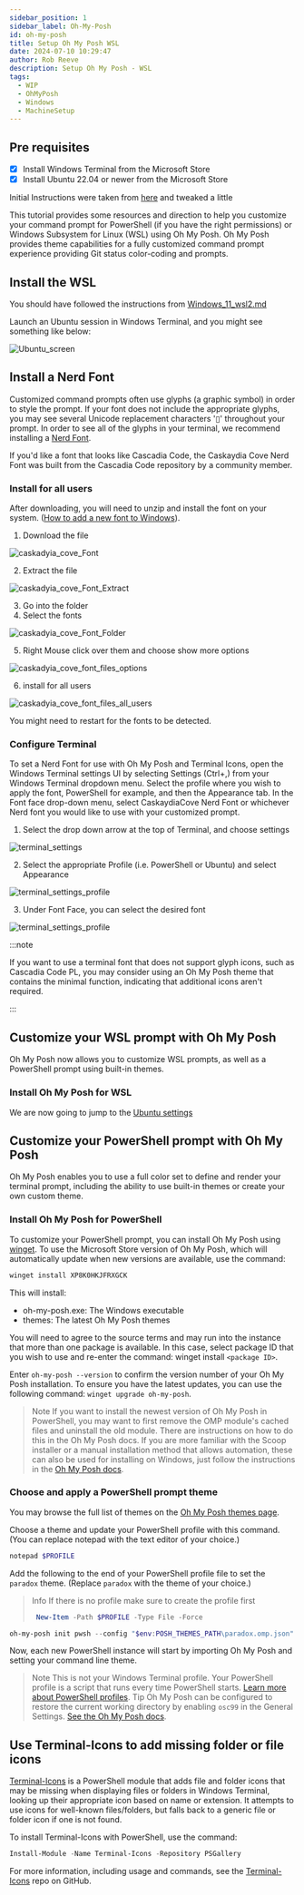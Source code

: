 ```yaml
---  
sidebar_position: 1  
sidebar_label: Oh-My-Posh
id: oh-my-posh
title: Setup Oh My Posh WSL
date: 2024-07-10 10:29:47
author: Rob Reeve
description: Setup Oh My Posh - WSL
tags: 
  - WIP
  - OhMyPosh
  - Windows
  - MachineSetup
---  
```


<!-- SPDX-License-Identifier: CC-BY-SA-4.0 -->

## Pre requisites

- [x] Install Windows Terminal from the Microsoft Store
- [x] Install Ubuntu 22.04 or newer from the Microsoft Store

Initial Instructions were taken from [here](https://learn.microsoft.com/en-us/windows/terminal/tutorials/custom-prompt-setup) and tweaked a little

This tutorial provides some resources and direction to help you customize your command prompt for PowerShell (if you have the right permissions) or Windows Subsystem for Linux (WSL) using Oh My Posh. Oh My Posh provides theme capabilities for a fully customized command prompt experience providing Git status color-coding and prompts.

## Install the WSL

You should have followed the instructions from [Windows_11_wsl2.md](01_windows_11_wsl2.md)

Launch an Ubuntu session in Windows Terminal, and you might see something like below:

![Ubuntu_screen](images/terminal_ubuntu_default_screen.png)

## Install a Nerd Font

Customized command prompts often use glyphs (a graphic symbol) in order to style the prompt. If your font does not include the appropriate glyphs, you may see several Unicode replacement characters '▯' throughout your prompt. In order to see all of the glyphs in your terminal, we recommend installing a [Nerd Font](https://www.nerdfonts.com/font-downloads).

If you'd like a font that looks like Cascadia Code, the Caskaydia Cove Nerd Font was built from the Cascadia Code repository by a community member.

### Install for all users

After downloading, you will need to unzip and install the font on your system. ([How to add a new font to Windows](https://support.microsoft.com/en-us/office/add-a-font-b7c5f17c-4426-4b53-967f-455339c564c1)).

1. Download the file  

![caskadyia_cove_Font](images/terminal_caskadyia_cove_font.png)  

2. Extract the file  

![caskadyia_cove_Font_Extract](images/terminal_caskadyia_cove_font_01_extract.png)  

3. Go into the folder  
4. Select the fonts  

![caskadyia_cove_Font_Folder](images/terminal_caskadyia_cove_font_02_folder.png)  

5. Right Mouse click over them and choose show more options  

![caskadyia_cove_font_files_options](images/terminal_caskadyia_cove_font_03_options.png)  

6. install for all users  

![caskadyia_cove_font_files_all_users](images/terminal_caskadyia_cove_font_04_all_users.png)  

You might need to restart for the fonts to be detected.

### Configure Terminal

To set a Nerd Font for use with Oh My Posh and Terminal Icons, open the Windows Terminal settings UI by selecting Settings (Ctrl+,) from your Windows Terminal dropdown menu. Select the profile where you wish to apply the font, PowerShell for example, and then the Appearance tab. In the Font face drop-down menu, select CaskaydiaCove Nerd Font or whichever Nerd font you would like to use with your customized prompt.

1. Select the drop down arrow at the top of Terminal, and choose settings  

![terminal_settings](images/terminal_settings.png)

2. Select the appropriate Profile (i.e. PowerShell or Ubuntu) and select Appearance  

![terminal_settings_profile](images/terminal_settings_profile.png)

3. Under Font Face, you can select the desired font  

![terminal_settings_profile](images/terminal_settings_profile_font.png)

:::note

If you want to use a terminal font that does not support glyph icons, such as Cascadia Code PL, you may consider using an Oh My Posh theme that contains the minimal function, indicating that additional icons aren't required.

:::

## Customize your WSL prompt with Oh My Posh

Oh My Posh now allows you to customize WSL prompts, as well as a PowerShell prompt using built-in themes.

### Install Oh My Posh for WSL

We are now going to jump to the [Ubuntu settings](../ubuntu/01_server_setup/03_oh_my_posh.md)

## Customize your PowerShell prompt with Oh My Posh

Oh My Posh enables you to use a full color set to define and render your terminal prompt, including the ability to use built-in themes or create your own custom theme.

### Install Oh My Posh for PowerShell

To customize your PowerShell prompt, you can install Oh My Posh using [winget](https://learn.microsoft.com/en-us/windows/package-manager/winget). To use the Microsoft Store version of Oh My Posh, which will automatically update when new versions are available, use the command:

```PowerShell
winget install XP8K0HKJFRXGCK
```

This will install:

- oh-my-posh.exe: The Windows executable
- themes: The latest Oh My Posh themes

You will need to agree to the source terms and may run into the instance that more than one package is available. In this case, select package ID that you wish to use and re-enter the command: winget install `<package ID>`.

Enter `oh-my-posh --version` to confirm the version number of your Oh My Posh installation. To ensure you have the latest updates, you can use the following command: `winget upgrade oh-my-posh`.

> Note
> If you want to install the newest version of Oh My Posh in PowerShell, you may want to first remove the OMP module's cached files and uninstall the old module. There are instructions on how to do this in the Oh My Posh docs. If you are more familiar with the Scoop installer or a manual installation method that allows automation, these can also be used for installing on Windows, just follow the instructions in the [Oh My Posh docs](https://ohmyposh.dev/docs/installation/windows).

### Choose and apply a PowerShell prompt theme

You may browse the full list of themes on the [Oh My Posh themes page](https://ohmyposh.dev/docs/themes).

Choose a theme and update your PowerShell profile with this command. (You can replace notepad with the text editor of your choice.)

```PowerShell
notepad $PROFILE
```

Add the following to the end of your PowerShell profile file to set the `paradox` theme. (Replace `paradox` with the theme of your choice.)

> Info
> If there is no profile make sure to create the profile first
>
> ```Powershell
>  New-Item -Path $PROFILE -Type File -Force
> ```

```PowerShell
oh-my-posh init pwsh --config "$env:POSH_THEMES_PATH\paradox.omp.json" | Invoke-Expression
```

Now, each new PowerShell instance will start by importing Oh My Posh and setting your command line theme.

> Note
> This is not your Windows Terminal profile. Your PowerShell profile is a script that runs every time PowerShell starts. [Learn more about PowerShell profiles](https://learn.microsoft.com/en-us/powershell/module/microsoft.powershell.core/about/about_profiles).
> Tip
> Oh My Posh can be configured to restore the current working directory by enabling `osc99` in the General Settings. [See the Oh My Posh docs](https://ohmyposh.dev/docs/configuration/overview#general-settings).

## Use Terminal-Icons to add missing folder or file icons

[Terminal-Icons](https://github.com/devblackops/Terminal-Icons) is a PowerShell module that adds file and folder icons that may be missing when displaying files or folders in Windows Terminal, looking up their appropriate icon based on name or extension. It attempts to use icons for well-known files/folders, but falls back to a generic file or folder icon if one is not found.

To install Terminal-Icons with PowerShell, use the command:

```PowerShell
Install-Module -Name Terminal-Icons -Repository PSGallery
```

For more information, including usage and commands, see the [Terminal-Icons](https://github.com/devblackops/Terminal-Icons) repo on GitHub.
